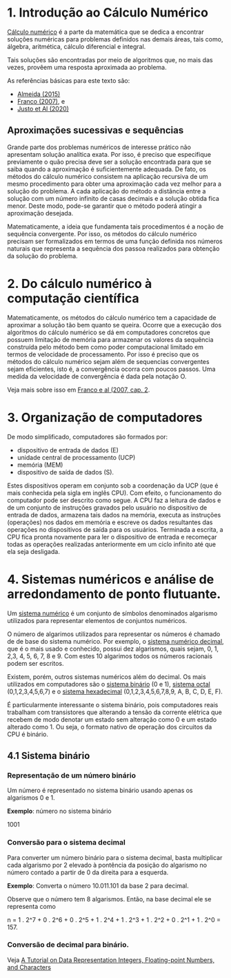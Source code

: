# 1. Introdução ao Cálculo Numérico

[Cálculo numérico](https://www.conexaogeoclima.com.br/post/o_que_e_calculo_numerico) é a parte da matemática que se dedica a encontrar soluções numéricas para problemas definidos nas demais áreas, tais como, álgebra, aritmética, cálculo diferencial e integral.

Tais soluções são encontradas por meio de algoritmos que, no mais das vezes, provêem uma resposta aproximada ao problema.

As referências básicas para este texto são:

- [Almeida (2015)](https://repositorio.ufu.br/bitstream/123456789/25218/1/Calculo%20Numerico.pdf)
- [Franco (2007)](https://www.amazon.com.br/C%C3%A1lculo-num%C3%A9rico-Neide-Bertoldi-Franco/dp/8576050870), e
- [Justo et Al (2020)](https://github.com/reamat/CalculoNumerico)


## Aproximações sucessivas e sequências

Grande parte dos problemas numéricos de interesse prático não apresentam solução analítica exata.  Por isso, é preciso que especifique previamente o quão precisa deve ser a solução encontrada para que se saiba quando a aproximação é suficientemente adequada.  De fato, os métodos do cálculo numérico consistem na aplicação recursiva de um mesmo procedimento para obter uma aproximação cada vez melhor para a solução do problema.  A cada aplicação do método a distãncia entre a solução com um número infinito de casas decimais e a solução obtida fica menor.  Deste modo, pode-se garantir que o método poderá atingir a aproximação desejada.

Matematicamente, a ideia que fundamenta tais procedimentos é a noção de sequência convergente. Por isso, os métodos do cálculo numérico precisam ser formalizados em termos de uma função definida nos números naturais que representa a sequência dos passoa realizados para obtenção da solução do problema.

# 2. Do cálculo numérico à computação científica

Matematicamente, os métodos do cálculo numérico tem a capacidade de aproximar a solução tão bem quanto se queira.  Ocorre que a execução dos algoritmos do cálculo numérico se dá em computadores concretos que possuem limitação de memória para armazenar os valores da sequência construída pelo método bem como poder computacional limitado em termos de velocidade de processamento.  Por isso é preciso que os métodos do cálculo numérico sejam além de sequencias convergentes sejam eficientes, isto é, a convergência ocorra com poucos passos.  Uma medida da velocidade de convergência é dada pela notação O.

Veja mais sobre isso em [Franco e al (2007, cap. 2](https://www.ufrgs.br/reamat/CalculoNumerico/livro-py/rdneadm.html).

# 3. Organização de computadores

De modo simplificado, computadores são formados por:

- dispositivo de entrada de dados (E)
- unidade central de processamento (UCP)
- memória (MEM)
- dispositivo de saída de dados (S).

Estes dispositivos operam em conjunto sob a coordenação da UCP (que é mais conhecida pela sigla em inglês CPU).  Com efeito, o funcionamento do computador pode ser descrito como segue.  A CPU faz a leitura de dados e de um conjunto de instruções gravados pelo usuário no dispositivo de entrada de dados, armazena tais dados na memória, executa as instruções (operações) nos dados em memória e escreve os dados resultantes das operações no dispositivos de saída para os usuários.  Terminada a escrita, a CPU fica pronta novamente para ler o dispositivo de entrada e recomeçar todas as operações realizadas anteriormente em um ciclo infinito até que ela seja desligada.


# 4. Sistemas numéricos e análise de arredondamento de ponto flutuante.

Um [sistema numérico](http://www.inf.ufsc.br/~bosco/extensao/sistemas-de-numeracao.pdf) é um conjunto de símbolos denominados algarismo utilizados para representar elementos de conjuntos numéricos.

O número de algarimos utilizados para representar os números é chamado de de base do sistema numérico.  Por exemplo, o [sistema numérico decimal](http://mdmat.mat.ufrgs.br/anos_iniciais/sn_decimal_posicional/sn_decimal_posicional.htm), que é o mais usado e conhecido, possui dez algarismos, quais sejam, 0, 1, 2,3, 4, 5, 6, 7, 8 e 9.  Com estes 10 algarimos todos os números racionais podem ser escritos.

Existem, porém, outros sistemas numéricos além do decimal.  Os mais utilizados em computadores são o [sistema binário](https://pt.wikipedia.org/wiki/Sistema_de_numera%C3%A7%C3%A3o_bin%C3%A1rio) (0 e 1), [sistema octal](https://pt.wikipedia.org/wiki/Sistema_octal#:~:text=Sistema%20Octal%20%C3%A9%20um%20sistema,programa%C3%A7%C3%A3o%20em%20linguagem%20de%20m%C3%A1quina.) (0,1,2,3,4,5,6,7) e o [sistema hexadecimal](http://marco.uminho.pt/~joao/Computacao2/node10.html) (0,1,2,3,4,5,6,7,8,9, A, B, C, D, E, F).

É particularmente interessante o sistema binário, pois computadores reais trabalham com transistores que alterando a tensão da corrente elétrica que recebem de modo denotar um estado sem alteração como 0 e um estado alterado como 1.  Ou seja, o formato nativo de operação dos circuitos da CPU é binário.

## 4.1 Sistema binário

### Representação de um número binário

Um número é representado no sistema binário usando apenas os algarismos 0 e 1.  

**Exemplo**: número no sistema binário

1001


### Conversão para o sistema decimal
Para converter um número binário para o sistema decimal, basta multiplicar cada algarismo por 2 elevado à pontência da posição do algarismo no número contado a partir de 0 da direita para a esquerda.

**Exemplo**: Converta o número 10.011.101 da base 2 para decimal.

Observe que o número tem 8 algarismos.  Então, na base decimal ele se representa como

n = 1 . 2^7 + 0 . 2^6 + 0 . 2^5 + 1 . 2^4 + 1 . 2^3 + 1 . 2^2 + 0 . 2^1 + 1 . 2^0 =  157.



### Conversão de decimal para binário.

Veja [A Tutorial on Data Representation
Integers, Floating-point Numbers, and Characters](https://www3.ntu.edu.sg/home/ehchua/programming/java/datarepresentation.html)
